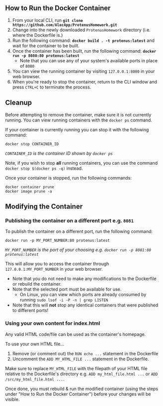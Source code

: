 ## How to Run the Docker Container
1. From your local CLI, run **`git clone https://github.com/AlecApp/ProtenusHomework.git`**
2. Change into the newly downloaded `ProtenusHomework` directory (i.e. where the Dockerfile is.)
3. Run the following command: **`docker build . -t protenus:latest`** and wait for the container to be built.
4. Once the container has been built, run the following command: **`docker run -p 8080:80 protenus:latest`**
    - Note that you can use any of your system's available ports in place of `8080`
5. You can view the running container by visiting `127.0.0.1:8080` in your web browser.
6. When you're ready to stop the container, return to the CLI window and press `CTRL+C` to terminate the process.


## Cleanup
Before attempting to remove the container, make sure it is not currently running. You can view running containers with the `docker ps` command.

If your container is currently running you can stop it with the following command:
```
docker stop CONTAINER_ID
```
*`CONTAINER_ID` is the container ID shown by `docker ps`*

Note, if you wish to stop **all** running containers, you can use the command `docker stop $(docker ps -q)` instead.

Once your container is stopped, run the following commands:
```
docker container prune 
docker image prune -a
```

## Modifying the Container

### Publishing the container on a different port e.g. `8081`
To publish the container on a different port, run the following command:
```
docker run -p MY_PORT_NUMBER:80 protenus:latest
```
*`MY_PORT_NUMBER` is the port of your choosing e.g. `docker run -p 8081:80 protenus:latest`*

This will allow you to access the container through `127.0.0.1:MY_PORT_NUMBER` in your web browser.

* Note that you do not need to make any modifications to the Dockerfile or rebuild the container.
* Note that the selected port must be available for use.
    - On Linux, you can view which ports are already consumed by running `sudo lsof -i -P -n | grep LISTEN`
* Note that this will **not** stop any identical containers that were published to different ports!


### Using your own content for index.html
Any valid HTML code/file can be used as the container's homepage.

To use your own HTML file...
1. Remove (or comment out) the `RUN echo ...` statement in the Dockerfile
2. Uncomment the `ADD MY_HTML_FILE ...` statement in the Dockerfile.

Make sure to replace `MY_HTML_FILE` with the filepath of your HTML file relative to the Dockerfile's directory e.g. `ADD my_html_file.html ...` or `ADD /src/my_html_file.html ...`.

Once done, you must rebuild & run the modified container (using the steps under "How to Run the Docker Container") before your changes will be visible.